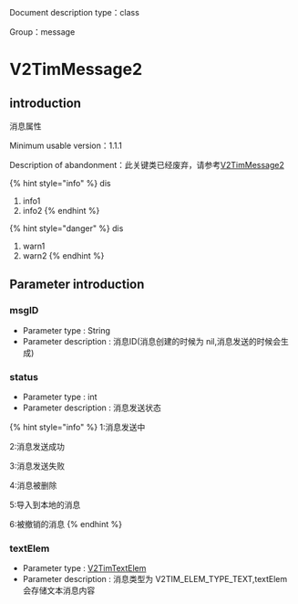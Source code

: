 
Document description type：class

Group：message

# V2TimMessage2


## introduction

消息属性

Minimum usable version：1.1.1

Description of abandonment：此关键类已经废弃，请参考[V2TimMessage2](V2TimMessage2.md)

{% hint style="info" %}
dis
1. info1
2. info2
{% endhint %}


{% hint style="danger" %}
dis
1. warn1
2. warn2
{% endhint %}


## Parameter introduction


### msgID

* Parameter type : String
* Parameter description : 消息ID(消息创建的时候为 nil,消息发送的时候会生成)


### status

* Parameter type : int
* Parameter description : 消息发送状态

{% hint style="info" %}
1:消息发送中

2:消息发送成功

3:消息发送失败

4:消息被删除

5:导入到本地的消息

6:被撤销的消息
{% endhint %}


### textElem

* Parameter type : [V2TimTextElem](../../enum/V2TimTextElem.md)
* Parameter description : 消息类型为 V2TIM_ELEM_TYPE_TEXT,textElem 会存储文本消息内容




